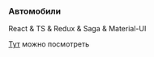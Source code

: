 <h3>Автомобили</h3>
<p>React & TS & Redux & Saga & Material-UI</p>
<p><a href="https://ilya1995.github.io/cars/">Тут</a> можно посмотреть</p>
